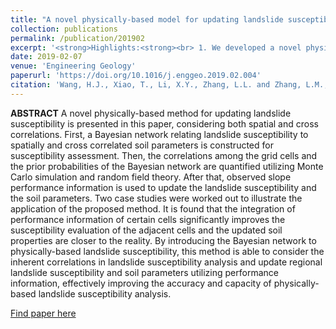 ```yaml
---
title: "A novel physically-based model for updating landslide susceptibility"
collection: publications
permalink: /publication/201902
excerpt: '<strong>Highlights:<strong><br> 1. We developed a novel physically-based method for updating landslide susceptibility.<br> 2. Susceptibility is related to spatially and cross correlated soil parameters via Bayes theory.<br> 3. Observed slope performance is used to update landslide susceptibility and soil parameters.<br> 4. The accuracy and capacity of landslide susceptibility analysis are improved significantly.'
date: 2019-02-07
venue: 'Engineering Geology'
paperurl: 'https://doi.org/10.1016/j.enggeo.2019.02.004'
citation: 'Wang, H.J., Xiao, T., Li, X.Y., Zhang, L.L. and Zhang, L.M., 2019. A novel physically-based model for updating landslide susceptibility. <i>Engineering Geology</i>, 251, pp.71-80.'
---
```

**ABSTRACT**  A novel physically-based method for updating landslide susceptibility is presented in this paper, considering both spatial and cross correlations. First, a Bayesian network relating landslide susceptibility to spatially and cross correlated soil parameters is constructed for susceptibility assessment. Then, the correlations among the grid cells and the prior probabilities of the Bayesian network are quantified utilizing Monte Carlo simulation and random field theory. After that, observed slope performance information is used to update the landslide susceptibility and the soil parameters. Two case studies were worked out to illustrate the application of the proposed method. It is found that the integration of performance information of certain cells significantly improves the susceptibility evaluation of the adjacent cells and the updated soil properties are closer to the reality. By introducing the Bayesian network to physically-based landslide susceptibility, this method is able to consider the inherent correlations in landslide susceptibility analysis and update regional landslide susceptibility and soil parameters utilizing performance information, effectively improving the accuracy and capacity of physically-based landslide susceptibility analysis.

[Find paper here](https://doi.org/10.1016/j.enggeo.2019.02.004)
